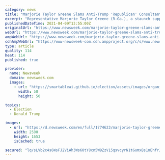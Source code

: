 ```yaml
---
category: news
title: "Marjorie Taylor Greene Slams Anti-Trump 'Republican' Consultants, Calls Them Poison to Party"
excerpt: "Representative Marjorie Taylor Greene (R-Ga.), a staunch supporter of former President Donald Trump, criticized those who think it's best to distance themselves from him as being a \"poison\" to the GOP. After Trump's exit from the White House, the ..."
publishedDateTime: 2021-04-09T13:55:00Z
originalUrl: "https://www.newsweek.com/marjorie-taylor-greene-slams-anti-trump-republican-consultants-calls-them-poison-party-1582381"
webUrl: "https://www.newsweek.com/marjorie-taylor-greene-slams-anti-trump-republican-consultants-calls-them-poison-party-1582381"
ampWebUrl: "https://www.newsweek.com/marjorie-taylor-greene-slams-anti-trump-republican-consultants-calls-them-poison-party-1582381?amp=1"
cdnAmpWebUrl: "https://www-newsweek-com.cdn.ampproject.org/c/s/www.newsweek.com/marjorie-taylor-greene-slams-anti-trump-republican-consultants-calls-them-poison-party-1582381?amp=1"
type: article
quality: 114
heat: 114
published: true

provider:
  name: Newsweek
  domain: newsweek.com
  images:
    - url: "https://smartableai.github.io/election/assets/images/organizations/newsweek.com-50x50.jpg"
      width: 50
      height: 50

topics:
  - Election
  - Donald Trump

images:
  - url: "https://d.newsweek.com/en/full/1774623/marjorie-taylor-greene-trump.jpg"
    width: 2500
    height: 1653
    isCached: true

secured: "lq/sLVb2c4s6WsFJ2ViAh3Ws6OtY8cn5W8ZzV15qsvcyrN1tGumxBs1nEhfrJTojIzwIcb4kYGsa6/xwF1X4lY6RV1uBFlFqSczwo23bJkoyUtQjJ77Jtn/u31rP/owleSSLbT5Q+Sgu8LACkjd7msSvRjqRsTLz5Ao/dMd28HCFGMD/Ie0gLw8jkJofmqCTWAi5oBP537cpM1U5EwdsG65fUdE4SsfPxAf5vXfSonOOcMLYGk0IDfGuu0AKZLzDzbMNxwrD1zdGd8zvlNlo5Yn8S5IAW0LVWy60tocZlzpQZoFq8dU7jX1+8KuyBqoB5BEbKbgedY4GETMKr+lG+IeEBrkMP8m6m4e8oYXBweQ=;5LdoWdT1h2LZEWDXQh0maA=="
---
```


